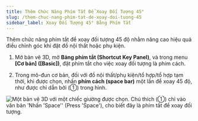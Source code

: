 ```yaml
---
title: Thêm Chức Năng Phím Tắt Để Xoay Đối Tượng 45°
slug: /them-chuc-nang-phim-tat-de-xoay-doi-tuong-45
sidebar_label: Xoay Đối Tượng 45° Bằng Phím Tắt
---
```


Thêm chức năng phím tắt để xoay đối tượng 45 độ nhằm nâng cao hiệu quả điều chỉnh góc khi đặt đồ nội thất hoặc phụ kiện.

1. Mở bản vẽ 3D, mở **Bảng phím tắt (Shortcut Key Panel)**, và trong menu **[Cơ bản] ([Basic])**, đặt phím tắt cho việc xoay đối tượng là phím cách.

2. Trong mô-đun cơ bản, đối với đồ nội thất/phụ kiện/tổ hợp/tổ hợp tạm thời, khi được chọn, nhấn **phím cách (space bar)** một lần để xoay 45 độ, như được chỉ dẫn bởi (①) trong hình.

![Một bản vẽ 3D với một chiếc giường được chọn. Chú thích (①) chỉ vào văn bản 'Nhấn 'Space'' (Press 'Space'), cho biết đây là phím tắt để xoay đối tượng.](https://storage.googleapis.com/jegavn_kb/images/be88b40a-0035-4d9d-a7bb-a4ea62650c6b.png)